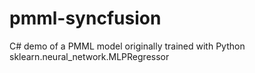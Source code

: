 # pmml-syncfusion
C# demo of a PMML model originally trained with Python sklearn.neural_network.MLPRegressor
